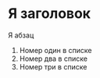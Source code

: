 #  Я заголовок
  
  Я абзац
    
1.    Номер один в списке
2.    Номер два в списке
3.    Номер три в списке
